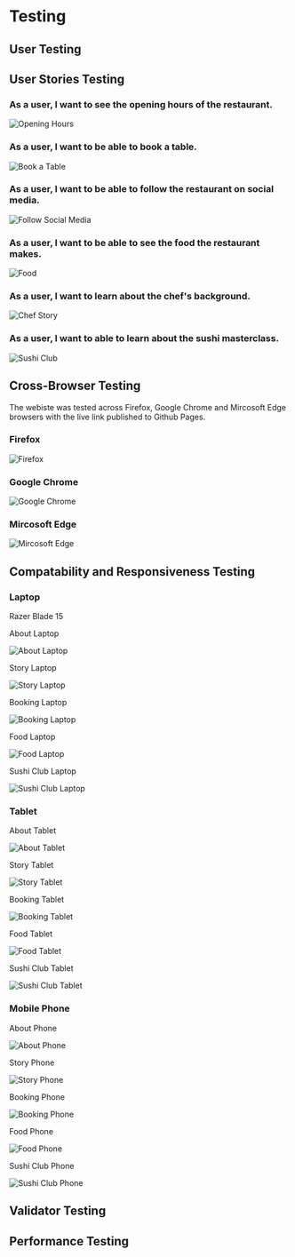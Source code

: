 # Testing
## User Testing

## User Stories Testing
### As a user, I want to see the opening hours of the restaurant.

![Opening Hours](https://github.com/ogc1231/sushi-cult-restaurant/blob/main/documentation/testing/booking.PNG)

### As a user, I want to be able to book a table.

![Book a Table](https://github.com/ogc1231/sushi-cult-restaurant/blob/main/documentation/testing/booking.PNG)

### As a user, I want to be able to follow the restaurant on social media.

![Follow Social Media](https://github.com/ogc1231/sushi-cult-restaurant/blob/main/documentation/testing/footer.PNG)

### As a user, I want to be able to see the food the restaurant makes.

![Food](https://github.com/ogc1231/sushi-cult-restaurant/blob/main/documentation/testing/food.PNG)

### As a user, I want to learn about the chef's background.

![Chef Story](https://github.com/ogc1231/sushi-cult-restaurant/blob/main/documentation/testing/chef-story.PNG)

### As a user, I want to able to learn about the sushi masterclass.

![Sushi Club](https://github.com/ogc1231/sushi-cult-restaurant/blob/main/documentation/testing/club.PNG)


## Cross-Browser Testing

The webiste was tested across Firefox, Google Chrome and Mircosoft Edge browsers with the live link published to Github Pages.

### Firefox

![Firefox](https://github.com/ogc1231/sushi-cult-restaurant/blob/main/documentation/testing/firefox.PNG)

### Google Chrome

![Google Chrome](https://github.com/ogc1231/sushi-cult-restaurant/blob/main/documentation/testing/chrome.PNG)

### Mircosoft Edge 

![Mircosoft Edge](https://github.com/ogc1231/sushi-cult-restaurant/blob/main/documentation/testing/edge.PNG)

## Compatability and Responsiveness Testing
### Laptop
Razer Blade 15

About Laptop

![About Laptop](https://github.com/ogc1231/sushi-cult-restaurant/blob/main/documentation/testing/laptop-about.PNG)

Story Laptop

![Story Laptop](https://github.com/ogc1231/sushi-cult-restaurant/blob/main/documentation/testing/laptop-story.PNG)

Booking Laptop

![Booking Laptop](https://github.com/ogc1231/sushi-cult-restaurant/blob/main/documentation/testing/laptop-booking.PNG)

Food Laptop

![Food Laptop](https://github.com/ogc1231/sushi-cult-restaurant/blob/main/documentation/testing/laptop-food.PNG)

Sushi Club Laptop

![Sushi Club Laptop](https://github.com/ogc1231/sushi-cult-restaurant/blob/main/documentation/testing/laptop-club.PNG)

### Tablet
About Tablet

![About Tablet](https://github.com/ogc1231/sushi-cult-restaurant/blob/main/documentation/testing/tablet-about.PNG)

Story Tablet

![Story Tablet](https://github.com/ogc1231/sushi-cult-restaurant/blob/main/documentation/testing/tablet-story.PNG)

Booking Tablet

![Booking Tablet](https://github.com/ogc1231/sushi-cult-restaurant/blob/main/documentation/testing/tablet-booking.PNG)

Food Tablet

![Food Tablet](https://github.com/ogc1231/sushi-cult-restaurant/blob/main/documentation/testing/tablet-food.PNG)

Sushi Club Tablet

![Sushi Club Tablet](https://github.com/ogc1231/sushi-cult-restaurant/blob/main/documentation/testing/tablet-club.PNG)

### Mobile Phone
About Phone

![About Phone](https://github.com/ogc1231/sushi-cult-restaurant/blob/main/documentation/testing/phone-about.PNG)

Story Phone

![Story Phone](https://github.com/ogc1231/sushi-cult-restaurant/blob/main/documentation/testing/phone-story.PNG)

Booking Phone

![Booking Phone](https://github.com/ogc1231/sushi-cult-restaurant/blob/main/documentation/testing/phone-book.PNG)

Food Phone

![Food Phone](https://github.com/ogc1231/sushi-cult-restaurant/blob/main/documentation/testing/phone-food.PNG)

Sushi Club Phone

![Sushi Club Phone](https://github.com/ogc1231/sushi-cult-restaurant/blob/main/documentation/testing/phone-club.PNG)

## Validator Testing

## Performance Testing
